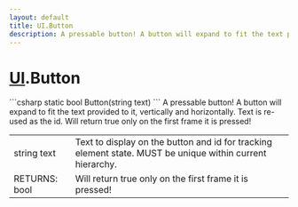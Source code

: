 ```yaml
---
layout: default
title: UI.Button
description: A pressable button! A button will expand to fit the text provided to it, vertically and horizontally. Text is re-used as the id. Will return true only on the first frame it is pressed!
---
```

# [UI]({{site.url}}/Pages/Reference/UI.html).Button

<div class='signature' markdown='1'>
```csharp
static bool Button(string text)
```
A pressable button! A button will expand to fit the text
provided to it, vertically and horizontally. Text is re-used as the
id. Will return true only on the first frame it is pressed!
</div>

|  |  |
|--|--|
|string text|Text to display on the button and id for             tracking element state. MUST be unique within current hierarchy.|
|RETURNS: bool|Will return true only on the first frame it is pressed!|




